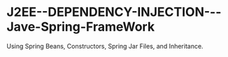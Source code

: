 # J2EE--DEPENDENCY-INJECTION---Jave-Spring-FrameWork
Using Spring Beans, Constructors, Spring Jar Files, and Inheritance.
